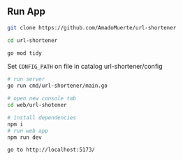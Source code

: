 
## Run App
```bash
git clone https://github.com/AmadoMuerte/url-shortener

cd url-shortener

go mod tidy
```
Set `CONFIG_PATH` on file in catalog url-shortener/config

```bash
# run server
go run cmd/url-shortener/main.go

# open new console tab
cd web/url-shotener

# install dependencies
npm i 
# run web app
npm run dev
```

`go to http://localhost:5173/`



